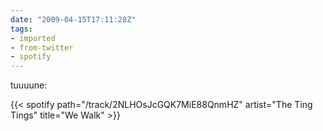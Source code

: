 ```yaml
---
date: "2009-04-15T17:11:28Z"
tags:
- imported
- from-twitter
- spotify
---
```

tuuuune:

{{< spotify path="/track/2NLHOsJcGQK7MiE88QnmHZ" artist="The Ting Tings" title="We Walk" >}}
